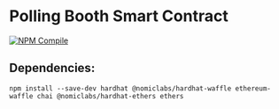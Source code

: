 # Polling Booth Smart Contract
[![NPM Compile](https://github.com/vukkumsp/polling-booth-smart-contract/actions/workflows/ghpages-push.yml/badge.svg)](https://github.com/vukkumsp/polling-booth-smart-contract/actions/workflows/ghpages-push.yml)

## Dependencies:

`npm install --save-dev hardhat @nomiclabs/hardhat-waffle ethereum-waffle chai @nomiclabs/hardhat-ethers ethers`